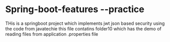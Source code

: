 # Spring-boot-features --practice
THis is a springboot project which implements jwt json based security using the code from javatechie
this file contatins folder10 which has the demo of reading files from application .properties file 
